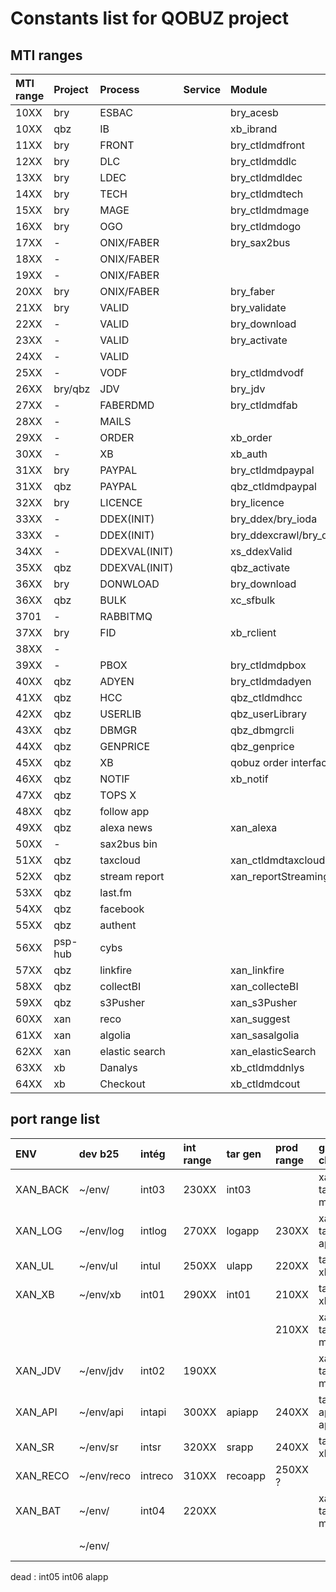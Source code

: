 
# Constants list for QOBUZ project

## MTI ranges

| MTI range | Project | Process        | Service | Module                                    | Desc |
|:----------|:--------|:---------------|:--------|:------------------------------------------|:-----|
| 10XX      | bry     | ESBAC          |         | bry\_acesb                                | -    |
| 10XX      | qbz     | IB             |         | xb\_ibrand                                | -    |
| 11XX      | bry     | FRONT          |         | bry\_ctldmdfront                          | -    |
| 12XX      | bry     | DLC            |         | bry\_ctldmddlc                            | -    |
| 13XX      | bry     | LDEC           |         | bry\_ctldmdldec                           | -    |
| 14XX      | bry     | TECH           |         | bry\_ctldmdtech                           | -    |
| 15XX      | bry     | MAGE           |         | bry\_ctldmdmage                           | -    |
| 16XX      | bry     | OGO            |         | bry\_ctldmdogo                            | -    |
| 17XX      | -       | ONIX/FABER     |         | bry\_sax2bus                              | -    |
| 18XX      | -       | ONIX/FABER     |         |                                           | -    |
| 19XX      | -       | ONIX/FABER     |         |                                           | -    |
| 20XX      | bry     | ONIX/FABER     |         | bry\_faber                                | -    |
| 21XX      | bry     | VALID          |         | bry\_validate                             | -    |
| 22XX      | -       | VALID          |         | bry\_download                             | -    |
| 23XX      | -       | VALID          |         | bry\_activate                             | -    |
| 24XX      | -       | VALID          |         |                                           | -    |
| 25XX      | -       | VODF           |         | bry\_ctldmdvodf                           | -    |
| 26XX      | bry/qbz | JDV            |         | bry\_jdv                                  | -    |
| 27XX      | -       | FABERDMD       |         | bry\_ctldmdfab                            | -    |
| 28XX      | -       | MAILS          |         |                                           | -    |
| 29XX      | -       | ORDER          |         | xb\_order                                 | -    |
| 30XX      | -       | XB             |         | xb\_auth                                  | -    |
| 31XX      | bry     | PAYPAL         |         | bry\_ctldmdpaypal                         | -    |
| 31XX      | qbz     | PAYPAL         |         | qbz\_ctldmdpaypal                         | -    |
| 32XX      | bry     | LICENCE        |         | bry\_licence                              | -    |
| 33XX      | -       | DDEX(INIT)     |         | bry\_ddex/bry\_ioda                       | -    |
| 33XX      | -       | DDEX(INIT)     |         | bry\_ddexcrawl/bry\_ddexsax/bry\_ddexinit | -    |
| 34XX      | -       | DDEXVAL(INIT)  |         | xs\_ddexValid                             | -    |
| 35XX      | qbz     | DDEXVAL(INIT)  |         | qbz\_activate                             | -    |
| 36XX      | bry     | DONWLOAD       |         | bry\_download                             | -    |
| 36XX      | qbz     | BULK           |         | xc\_sfbulk                                | -    |
| 3701      | -       | RABBITMQ       |         |                                           | -    |
| 37XX      | bry     | FID            |         | xb\_rclient                               | -    |
| 38XX      | -       |                |         |                                           | -    |
| 39XX      | -       | PBOX           |         | bry\_ctldmdpbox                           | -    |
| 40XX      | qbz     | ADYEN          |         | bry\_ctldmdadyen                          | -    |
| 41XX      | qbz     | HCC            |         | qbz\_ctldmdhcc                            | -    |
| 42XX      | qbz     | USERLIB        |         | qbz\_userLibrary                          | -    |
| 43XX      | qbz     | DBMGR          |         | qbz\_dbmgrcli                             | -    |
| 44XX      | qbz     | GENPRICE       |         | qbz\_genprice                             | -    |
| 45XX      | qbz     | XB             |         | qobuz order interface                     | -    |
| 46XX      | qbz     | NOTIF          |         | xb\_notif                                 | -    |
| 47XX      | qbz     | TOPS X         |         |                                           | -    |
| 48XX      | qbz     | follow app     |         |                                           | -    |
| 49XX      | qbz     | alexa news     |         | xan\_alexa                                | -    |
| 50XX      | -       | sax2bus bin    |         |                                           | -    |
| 51XX      | qbz     | taxcloud       |         | xan\_ctldmdtaxcloud                       | -    |
| 52XX      | qbz     | stream report  |         | xan\_reportStreaming                      | -    |
| 53XX      | qbz     | last.fm        |         |                                           | -    |
| 54XX      | qbz     | facebook       |         |                                           | -    |
| 55XX      | qbz     | authent        |         |                                           | -    |
| 56XX      | psp-hub | cybs           |         |                                           | -    |
| 57XX      | qbz     | linkfire       |         | xan\_linkfire                             | -    |
| 58XX      | qbz     | collectBI      |         | xan\_collecteBI                           | -    |
| 59XX      | qbz     | s3Pusher       |         | xan\_s3Pusher                             | -    |
| 60XX      | xan     | reco           |         | xan\_suggest                              | -    |
| 61XX      | xan     | algolia        |         | xan\_sasalgolia                           | -    |
| 62XX      | xan     | elastic search |         | xan\_elasticSearch                        | -    |
| 63XX      | xb      | Danalys        |         | xb\_ctldmddnlys                           | -    |
| 64XX      | xb      | Checkout       |         | xb\_ctldmdcout                            | -    |

## port range list

| ENV       | dev b25    | intég  | int range | tar gen | prod range | ghost claranet        | commentaire  |
|:----------|:-----------|:--------|:----------|:--------|:-----------|:----------------------|:-------------|
| XAN\_BACK | ~/env/     | int03   | 230XX     | int03   |            | xandrie-tango/ manuel |              |
| XAN\_LOG  | ~/env/log  | intlog  | 270XX     | logapp  | 230XX      | xandrie-tango/log-app |              |
| XAN\_UL   | ~/env/ul   | intul   | 250XX     | ulapp   | 220XX      | tango-ul-xb/ul-app    |              |
| XAN\_XB   | ~/env/xb   | int01   | 290XX     | int01   | 210XX      | tango-ul-xb/xb-app    | XB frontend  |
|           |            |         |           |         | 210XX      | xandrie-tango/ manuel | XB backend   |
| XAN\_JDV  | ~/env/jdv  | int02   | 190XX     |         |            | xandrie-tango/ manuel |              |
| XAN\_API  | ~/env/api  | intapi  | 300XX     | apiapp  | 240XX      | tango-api/api-app     |              |
| XAN\_SR   | ~/env/sr   | intsr   | 320XX     | srapp   | 240XX      | tango-ul-xb/sr-app    |              |
| XAN\_RECO | ~/env/reco | intreco | 310XX     | recoapp | 250XX ?    |                       |              |
| XAN\_BAT  | ~/env/     | int04   | 220XX     |         |            | xandrie-tango/ manuel | FA           |
|           | ~/env/     |         |           |         |            |                       | Batch (TODO) |

dead :
int05
int06
alapp
